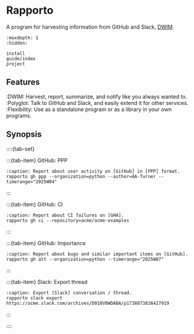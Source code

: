 # Rapporto

A program for harvesting information from GitHub and Slack, [DWIM].

```{toctree}
:maxdepth: 1
:hidden:

install
guide/index
project
```

## Features

:DWIM:
    Harvest, report, summarize, and notify like you always wanted to.
:Polyglot:
    Talk to GitHub and Slack, and easily extend it for other services.
:Flexibility:
    Use as a standalone program or as a library in your own programs.

## Synopsis

::::{tab-set}

:::{tab-item} GitHub: PPP
```{code-block} shell
:caption: Report about user activity on [GitHub] in [PPP] format.
rapporto gh ppp --organization=python --author=AA-Turner --timerange="2025W04"
```
:::

:::{tab-item} GitHub: CI
```{code-block} shell
:caption: Report about CI failures on [GHA].
rapporto gh ci --repository=acme/acme-examples
```
:::

:::{tab-item} GitHub: Importance
```{code-block} shell
:caption: Report about bugs and similar important items on [GitHub].
rapporto gh att --organization=python --timerange="2025W07"
```
:::

:::{tab-item} Slack: Export thread
```{code-block} shell
:caption: Export [Slack] conversation / thread.
rapporto slack export https://acme.slack.com/archives/D018V8WDABA/p1738873838427919
```
:::

::::



[DWIM]: https://en.wikipedia.org/wiki/DWIM
[GHA]: https://github.com/features/actions
[GitHub]: https://en.wikipedia.org/wiki/GitHub
[PPP]: https://weekdone.com/resources/plans-progress-problems
[Slack]: https://en.wikipedia.org/wiki/Slack_(software)
